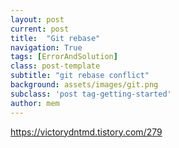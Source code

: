 ```yaml
---
layout: post
current: post
title:  "Git rebase"
navigation: True
tags: [ErrorAndSolution]
class: post-template
subtitle: "git rebase conflict"
background: assets/images/git.png
subclass: 'post tag-getting-started'
author: mem
---
```


https://victorydntmd.tistory.com/279